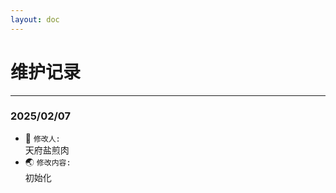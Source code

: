 ```yaml
---
layout: doc
---
```

# 维护记录
---

### 2025/02/07
- :knife: ```修改人:```  
天府盐煎肉
- :earth_asia: ```修改内容: ```  
初始化